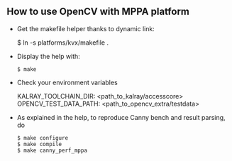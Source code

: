 
## How to use OpenCV with MPPA platform

 - Get the makefile helper thanks to dynamic link:

      $ ln -s platforms/kvx/makefile .

 - Display the help with:

       $ make

 - Check your environment variables

      KALRAY_TOOLCHAIN_DIR:   <path_to_kalray/accesscore>
      OPENCV_TEST_DATA_PATH:  <path_to_opencv_extra/testdata>


 - As explained in the help, to reproduce Canny bench and result parsing, do

       $ make configure
       $ make compile
       $ make canny_perf_mppa
